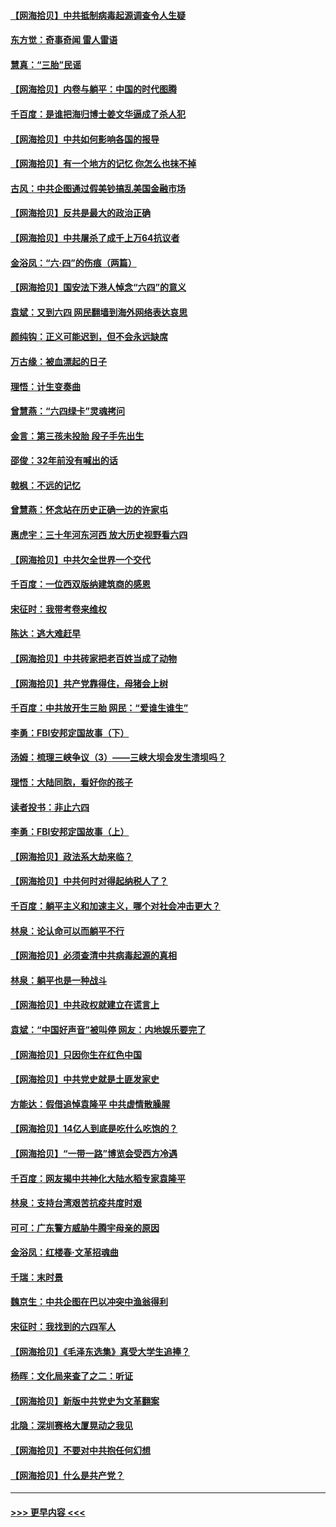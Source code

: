 #### [【网海拾贝】中共抵制病毒起源调查令人生疑](../pages/nsc993/n13017785.md?t=06131152) 
#### [东方觉：奇事奇闻 雷人雷语](../pages/nsc993/n13017577.md?t=06131152) 
#### [慧真：“三胎”民谣](../pages/nsc993/n13017394.md?t=06131152) 
#### [【网海拾贝】内卷与躺平：中国的时代图腾](../pages/nsc993/n13016128.md?t=06131152) 
#### [千百度：是谁把海归博士姜文华逼成了杀人犯](../pages/nsc993/n13015218.md?t=06131152) 
#### [【网海拾贝】中共如何影响各国的报导](../pages/nsc993/n13012599.md?t=06131152) 
#### [【网海拾贝】有一个地方的记忆 你怎么也抹不掉](../pages/nsc993/n13009802.md?t=06131152) 
#### [古风：中共企图通过假美钞搞乱美国金融市场](../pages/nsc993/n13009626.md?t=06131152) 
#### [【网海拾贝】反共是最大的政治正确](../pages/nsc993/n13007051.md?t=06131152) 
#### [【网海拾贝】中共屠杀了成千上万64抗议者](../pages/nsc993/n13002713.md?t=06131152) 
#### [金浴凤：“六·四”的伤痕（两篇）](../pages/nsc993/n13001719.md?t=06131152) 
#### [【网海拾贝】国安法下港人悼念“六四”的意义](../pages/nsc993/n13001039.md?t=06131152) 
#### [袁斌：又到六四 网民翻墙到海外网络表达哀思](../pages/nsc993/n13000995.md?t=06131152) 
#### [颜纯钩：正义可能迟到，但不会永远缺席](../pages/nsc993/n13000920.md?t=06131152) 
#### [万古缘：被血漂起的日子](../pages/nsc993/n13000914.md?t=06131152) 
#### [理悟：计生变奏曲](../pages/nsc993/n13000414.md?t=06131152) 
#### [曾慧燕：“六四绿卡”灵魂拷问](../pages/nsc993/n13000277.md?t=06131152) 
#### [金言：第三孩未投胎 段子手先出生](../pages/nsc993/n13000215.md?t=06131152) 
#### [邵俊：32年前没有喊出的话](../pages/nsc993/n13000181.md?t=06131152) 
#### [戟枫：不远的记忆](../pages/nsc993/n13000121.md?t=06131152) 
#### [曾慧燕：怀念站在历史正确一边的许家屯](../pages/nsc993/n13000073.md?t=06131152) 
#### [惠虎宇：三十年河东河西 放大历史视野看六四](../pages/nsc993/n13000018.md?t=06131152) 
#### [【网海拾贝】中共欠全世界一个交代](../pages/nsc993/n12998706.md?t=06131152) 
#### [千百度：一位西双版纳建筑商的感恩](../pages/nsc993/n12998487.md?t=06131152) 
#### [宋征时：我带考卷来维权](../pages/nsc993/n12994088.md?t=06131152) 
#### [陈达：逃大难赶早](../pages/nsc993/n12993569.md?t=06131152) 
#### [【网海拾贝】中共砖家把老百姓当成了动物](../pages/nsc993/n12993483.md?t=06131152) 
#### [【网海拾贝】共产党靠得住，母猪会上树](../pages/nsc993/n12990730.md?t=06131152) 
#### [千百度：中共放开生三胎 网民：“爱谁生谁生”](../pages/nsc993/n12990644.md?t=06131152) 
#### [李勇：FBI安邦定国故事（下）](../pages/nsc993/n12987854.md?t=06131152) 
#### [汤姆：梳理三峡争议（3）——三峡大坝会发生溃坝吗？](../pages/nsc993/n12989806.md?t=06131152) 
#### [理悟：大陆同胞，看好你的孩子](../pages/nsc993/n12989778.md?t=06131152) 
#### [读者投书：非止六四](../pages/nsc993/n12989673.md?t=06131152) 
#### [李勇：FBI安邦定国故事（上）](../pages/nsc993/n12987749.md?t=06131152) 
#### [【网海拾贝】政法系大劫来临？](../pages/nsc993/n12987596.md?t=06131152) 
#### [【网海拾贝】中共何时对得起纳税人了？](../pages/nsc993/n12985578.md?t=06131152) 
#### [千百度：躺平主义和加速主义，哪个对社会冲击更大？](../pages/nsc993/n12985512.md?t=06131152) 
#### [林泉：论认命可以而躺平不行](../pages/nsc993/n12985505.md?t=06131152) 
#### [【网海拾贝】必须查清中共病毒起源的真相](../pages/nsc993/n12984276.md?t=06131152) 
#### [林泉：躺平也是一种战斗](../pages/nsc993/n12984194.md?t=06131152) 
#### [【网海拾贝】中共政权就建立在谎言上](../pages/nsc993/n12981880.md?t=06131152) 
#### [袁斌：“中国好声音”被叫停 网友：内地娱乐要完了](../pages/nsc993/n12981826.md?t=06131152) 
#### [【网海拾贝】只因你生在红色中国](../pages/nsc993/n12979096.md?t=06131152) 
#### [【网海拾贝】中共党史就是土匪发家史](../pages/nsc993/n12976478.md?t=06131152) 
#### [方能达：假借追悼袁隆平 中共虚情散臊腥](../pages/nsc993/n12976396.md?t=06131152) 
#### [【网海拾贝】14亿人到底是吃什么吃饱的？](../pages/nsc993/n12974125.md?t=06131152) 
#### [【网海拾贝】“一带一路”博览会受西方冷遇](../pages/nsc993/n12971787.md?t=06131152) 
#### [千百度：网友揭中共神化大陆水稻专家袁隆平](../pages/nsc993/n12971733.md?t=06131152) 
#### [林泉：支持台湾艰苦抗疫共度时艰](../pages/nsc993/n12971350.md?t=06131152) 
#### [可可：广东警方威胁牛腾宇母亲的原因](../pages/nsc993/n12971100.md?t=06131152) 
#### [金浴凤：红楼春·文革招魂曲](../pages/nsc993/n12970354.md?t=06131152) 
#### [千瑞：末时景](../pages/nsc993/n12970337.md?t=06131152) 
#### [魏京生：中共企图在巴以冲突中渔翁得利](../pages/nsc993/n12970286.md?t=06131152) 
#### [宋征时：我找到的六四军人](../pages/nsc993/n12970213.md?t=06131152) 
#### [【网海拾贝】《毛泽东选集》真受大学生追捧？](../pages/nsc993/n12968779.md?t=06131152) 
#### [杨晖：文化局来查了之二：听证](../pages/nsc993/n12966528.md?t=06131152) 
#### [【网海拾贝】新版中共党史为文革翻案](../pages/nsc993/n12967526.md?t=06131152) 
#### [北隐：深圳赛格大厦晃动之我见](../pages/nsc993/n12967393.md?t=06131152) 
#### [【网海拾贝】不要对中共抱任何幻想](../pages/nsc993/n12965222.md?t=06131152) 
#### [【网海拾贝】什么是共产党？](../pages/nsc993/n12962781.md?t=06131152) 

----
#### [ >>> 更早内容 <<< ](../indexes/nsc993-earlier.md)
